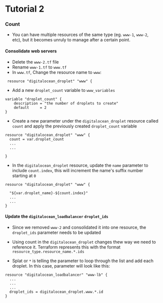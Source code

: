 # Tutorial 2


### Count 


* You can have multiple resources of the same type (eg. `www-1`, `www-2`, etc), but it becomes unruly to manage after a certain point.

#### Consolidate web servers

* Delete the `www-2.tf` file
* Rename `www-1.tf` to `www.tf`
* In `www.tf`, Change the resource name to `www`:

```
 resource "digitalocean_droplet" "www" {
```

* Add a new `droplet_count` variable to `www_variables`

```
variable "droplet_count" {
    description = "the number of droplets to create"
    default     = 2
}
```

* Create a new parameter under the `digitalocean_droplet` resource called `count` and apply the previously created `droplet_count` variable

```
resource "digitalocean_droplet" "www" {
  count = var.droplet_count
  ...
  ...

}
```

* In the `digitalocean_droplet` resource, update the `name` parameter to include `count.index`, this will increment the name's suffix number starting at `0`

```
resource "digitalocean_droplet" "www" {

  "${var.droplet_name}-${count.index}"
  ...
  ...
}
```


#### Update the `digitalocean_loadbalancer` `droplet_ids`

* Since we removed `www-2` and consolidated it into one resource, the `droplet_ids` parameter needs to be updated

* Using count in the `digitalocean_droplet` changes thew way we need to reference it. Terraform represents this with the format `resource_type.resource_name.*.ids` 
* Splat or `*` is telling the parameter to loop through the list and add each droplet. In this case, parameter will look like this:

```
resource "digitalocean_loadbalancer" "www-lb" {
  ...
  ...
  ...
  droplet_ids = digitalocean_droplet.www.*.id
}
```